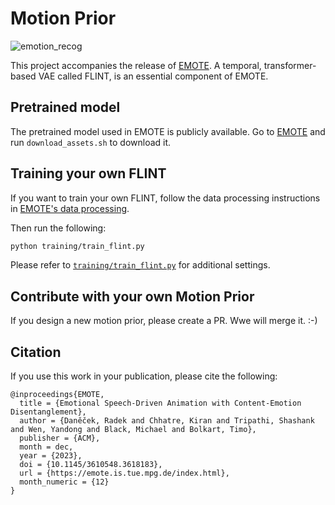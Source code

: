 # Motion Prior

 ![emotion_recog](flint.png)

This project accompanies the release of [EMOTE](../TalkingHead/). A temporal, transformer-based VAE called FLINT, is an essential component of EMOTE. 

## Pretrained model
The pretrained model used in EMOTE is publicly available. Go to [EMOTE](../TalkingHead/demos/) and run `download_assets.sh` to download it.


## Training your own FLINT

If you want to train your own FLINT, follow the data processing instructions in [EMOTE's data processing](../TalkingHead/data_processing/). 

Then run the following: 
```bash 
python training/train_flint.py
```
Please refer to [`training/train_flint.py`](./training/train_flint.py) for additional settings.


## Contribute with your own Motion Prior 
If you design a new motion prior, please create a PR. Wwe will merge it. :-) 



## Citation 

If you use this work in your publication, please cite the following:
```
@inproceedings{EMOTE,
  title = {Emotional Speech-Driven Animation with Content-Emotion Disentanglement},
  author = {Daněček, Radek and Chhatre, Kiran and Tripathi, Shashank and Wen, Yandong and Black, Michael and Bolkart, Timo},
  publisher = {ACM},
  month = dec,
  year = {2023},
  doi = {10.1145/3610548.3618183},
  url = {https://emote.is.tue.mpg.de/index.html},
  month_numeric = {12}
}
```
